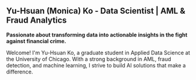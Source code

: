 <!--
**yuhsuanko/yuhsuanko** is a ✨ _special_ ✨ repository because its `README.md` (this file) appears on your GitHub profile.

Here are some ideas to get you started:

- 🔭 I’m currently working on ...
- 🌱 I’m currently learning ...
- 👯 I’m looking to collaborate on ...
- 🤔 I’m looking for help with ...
- 💬 Ask me about ...
- 📫 How to reach me: ...
- 😄 Pronouns: ...
- ⚡ Fun fact: ...
-->

## Yu-Hsuan (Monica) Ko - Data Scientist | AML & Fraud Analytics

**Passionate about transforming data into actionable insights in the fight against financial crime.**

Welcome! I'm Yu-Hsuan Ko, a graduate student in Applied Data Science at the University of Chicago. With a strong background in AML, fraud detection, and machine learning, I strive to build AI solutions that make a difference.
